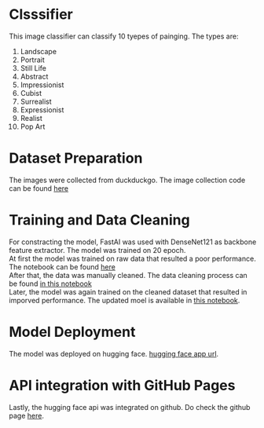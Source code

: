 # Clsssifier
This image classifier can classify 10 tyepes of painging. The types are: <br>
1. Landscape
2. Portrait
3. Still Life
4. Abstract
5. Impressionist
6. Cubist
7. Surrealist
8. Expressionist
9. Realist
10. Pop Art
# Dataset Preparation
The images were collected from duckduckgo. The image collection code can be found [here](https://www.kaggle.com/code/naifislam/download-image-from-duckduckgo)
# Training and Data Cleaning
For constracting the model, FastAI was used with DenseNet121 as backbone feature extractor. The model was trained on 20 epoch. <br>
At first the model was trained on raw data that resulted a poor performance. The notebook can be found [here](https://www.kaggle.com/code/naifislam/painting-classification-with-fastai?scriptVersionId=135915170) <br>
After that, the data was manually cleaned. The data cleaning process can be found [in this notebook](https://github.com/NifulIslam/Painting-Classifier/blob/main/notebooks/Data%20Clean.ipynb) <br>
Later, the model was again trained on the cleaned dataset that resulted in imporved performance. The updated moel is available in [this notebook](https://www.kaggle.com/code/naifislam/painting-classification-with-fastai?scriptVersionId=136266989).

# Model Deployment
The model was deployed on hugging face. [hugging face app url](https://huggingface.co/spaces/NifulIslam/Painting-Classification). 
# API integration with GitHub Pages
Lastly, the hugging face api was integrated on github. Do check the github page [here](https://nifulislam.github.io/Painting-Classifier/).

